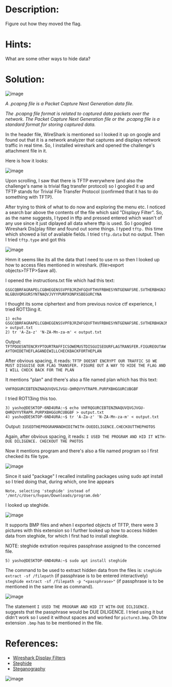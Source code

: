 # Description:
Figure out how they moved the flag.
# Hints:
What are some other ways to hide data?
# Solution:

![image](https://github.com/user-attachments/assets/55ea1f96-20b3-4cf3-a03b-441d87eab83a)

_A .pcapng file is a Packet Capture Next Generation data file._

_The .pcapng file format is related to captured data packets over the network. The Packet Capture Next Generation file or the .pcapng file is a standard format for storing captured data._

In the header file, WireShark is mentioned so I looked it up on google and found out that it is a network analyzer that captures and displays network traffic in real time. So, I installed wireshark and opened the challenge's attachment file in it.

Here is how it looks:

![image](https://github.com/user-attachments/assets/5fa1b98c-862e-4688-bcc6-33167fb39dec)

Upon scrolling, I saw that there is TFTP everywhere (and also the challenge's name is trivial flag transfer protocol) so I googled it up and TFTP stands for Trivial File Transfer Protocol (confirmed that it has to do something with TFTP). 

After trying to think of what to do now and exploring the menu etc. I noticed a search bar above the contents of the file which said "Displayy Filter". So, as the name suggests, I typed in tftp and pressed entered which wasn't of any use since it just diplayed all data where tftp is used. So I googled Wireshark Dis[play filter and found out some things. I typed `tftp.` this time which showed a list of available fields. I tried `tftp.data` but no output. Then I tried `tftp.type` and got this

![image](https://github.com/user-attachments/assets/bb7574d6-4a2b-4f82-a090-fb8947b6f7d1)

Hmm it seems like its all the data that I need to use rn so then I looked up how to access files mentioned in wireshark. (file>export objects>TFTP>Save all).

I opened the instructions.txt file which had this text: 

`GSGCQBRFAGRAPELCGBHEGENSSVPFBJRZHFGQVFTHVFRBHESYNTGENAFSRE.SVTHERBHGNJNLGBUVQRGURSYNTNAQVJVYYPURPXONPXSBEGURCYNA`

I thought its some ciphertext and from previous novice ctf experience, I tried ROT13ing it.
```
1) echo GSGCQBRFAGRAPELCGBHEGENSSVPFBJRZHFGQVFTHVFRBHESYNTGENAFSRE.SVTHERBHGNJNLGBUVQRGURSYNTNAQVJVYYPURPXONPXSBEGURCYNA > output.txt
2) tr 'A-Za-z' 'N-ZA-Mn-za-m' < output.txt
```
Output: `TFTPDOESNTENCRYPTOURTRAFFICSOWEMUSTDISGUISEOURFLAGTRANSFER.FIGUREOUTAWAYTOHIDETHEFLAGANDIWILLCHECKBACKFORTHEPLAN`

After obvious spacing, it reads: `TFTP DOESNT ENCRYPT OUR TRAFFIC SO WE MUST DISGUISE OUR FLAG TRANSFER. FIGURE OUT A WAY TO HIDE THE FLAG AND I WILL CHECK BACK FOR THE PLAN`

It mentions "plan" and there's also a file named plan which has this text:

`VHFRQGURCEBTENZNAQUVQVGJVGU-QHRQVYVTRAPR.PURPXBHGGURCUBGBF`

I tried ROT13ing this too.
```
3) yasho@DESKTOP-6ND4URA:~$ echo VHFRQGURCEBTENZNAQUVQVGJVGU-QHRQVYVTRAPR.PURPXBHGGURCUBGBF > output.txt
4) yasho@DESKTOP-6ND4URA:~$ tr 'A-Za-z' 'N-ZA-Mn-za-m' < output.txt
```
Output: `IUSEDTHEPROGRAMANDHIDITWITH-DUEDILIGENCE.CHECKOUTTHEPHOTOS`

Again, after obvious spacing, it reads: `I USED THE PROGRAM AND HID IT WITH-DUE DILIGENCE. CHECKOUT THE PHOTOS`

Now it mentions program and there's also a file named program so I first checked its file type.

![image](https://github.com/user-attachments/assets/41a5b7c6-2b9c-428d-b484-54571ac0a1c8)

Since it said "package" I recalled installing packages using sudo apt install so I tried doing that, during which, one line appears

`Note, selecting 'steghide' instead of '/mnt/c/Users/hvpan/Downloads/program.deb'`

I looked up steghide.

![image](https://github.com/user-attachments/assets/461573ed-d877-41c7-b12b-d85192caa110)

It supports BMP files and when I exported objects of TFTP, there were 3 pictures with this extension so I further looked up how to access hidden data from steghide, for which I first had to install steghide. 

NOTE: steghide extration requires passphrase assigned to the concerned file.
```
5) yasho@DESKTOP-6ND4URA:~$ sudo apt install steghide
```
The command to be used to extract hidden data from the files is: `steghide extract -sf /filepath` (if passphrase is to be entered interactively)  `steghide extract -sf /filepath -p "<passphrase>"` (if passphrase is to be mentioned in the same line as command).

![image](https://github.com/user-attachments/assets/ab9c670a-ae48-478d-be80-2d6204b3bc68)

The statement `I USED THE PROGRAM AND HID IT WITH-DUE DILIGENCE.` suggests that the passphrase would be DUE DILIGENCE. I tried using it but didn't work so I used it without spaces and worked for `picture3.bmp`. Oh btw extension `.bmp` has to be mentioned in the file.

# References:
- [Wireshark Display Filters](https://wiki.wireshark.org/DisplayFilters)
- [Steghide](https://steghide.sourceforge.net/)
- [Steganography](https://medium.com/the-kickstarter/steganography-on-kali-using-steghide-7dfd3293f3fa)

![image](https://github.com/user-attachments/assets/59c8e70d-3383-4df9-aa48-a0529ff926b1)

